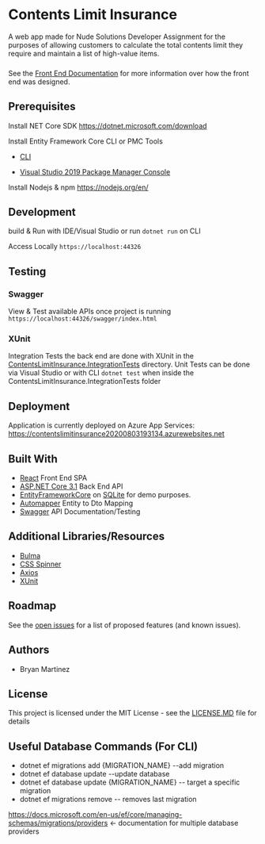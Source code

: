 # Contents Limit Insurance
A web app made for Nude Solutions Developer Assignment for the purposes of allowing customers to calculate the total contents limit they require and maintain a list of high-value items.

###
See the [Front End Documentation](https://github.com/BryanMartinez95/ContentsLimitInsurance/tree/master/ContentsLimitInsurance/ClientApp) for more information over how the front end was designed.

## Prerequisites
Install NET Core SDK https://dotnet.microsoft.com/download

Install Entity Framework Core CLI or PMC Tools

- [CLI](https://docs.microsoft.com/en-us/ef/core/miscellaneous/cli/dotnet) 

- [Visual Studio 2019 Package Manager Console](https://docs.microsoft.com/en-us/ef/core/miscellaneous/cli/powershell)

Install Nodejs & npm https://nodejs.org/en/
## Development
build & Run with IDE/Visual Studio or run `dotnet run` on CLI

Access Locally `https://localhost:44326`

## Testing
### Swagger
View & Test available APIs once project is running `https://localhost:44326/swagger/index.html`

### XUnit
Integration Tests the back end are done with XUnit in the [ContentsLimitInsurance.IntegrationTests](https://github.com/BryanMartinez95/ContentsLimitInsurance/tree/master/test/ContentsLimitInsurance.IntegrationTests) directory. Unit Tests can be done via Visual Studio or with CLI `dotnet test`
 when inside the ContentsLimitInsurance.IntegrationTests folder
## Deployment
Application is currently deployed on Azure App Services: https://contentslimitinsurance20200803193134.azurewebsites.net
## Built With
- [React](https://reactjs.org/) Front End SPA
- [ASP.NET Core 3.1](https://docs.microsoft.com/en-us/aspnet/core/?view=aspnetcore-3.1) Back End API
- [EntityFrameworkCore](https://docs.microsoft.com/en-us/ef/) on [SQLite](https://www.sqlite.org/index.html) for demo purposes.
- [Automapper](https://github.com/AutoMapper/AutoMapper.Extensions.Microsoft.DependencyInjection) Entity to Dto Mapping
- [Swagger](https://github.com/domaindrivendev/Swashbuckle.AspNetCore) API Documentation/Testing

## Additional Libraries/Resources
- [Bulma](https://bulma.io/)
- [CSS Spinner](https://projects.lukehaas.me/css-loaders/)
- [Axios](https://github.com/axios/axios)
- [XUnit](https://xunit.net/)

## Roadmap
See the [open issues](https://github.com/BryanMartinez95/ContentsLimitInsurance/issues) for a list of proposed features (and known issues).

## Authors
- Bryan Martinez

## License
This project is licensed under the MIT License - see the [LICENSE.MD](https://github.com/BryanMartinez95/ContentsLimitInsurance/blob/master/LICENSE) file for details

## Useful Database Commands (For CLI)
- dotnet ef migrations add {MIGRATION_NAME} --add migration
- dotnet ef database update  --update database
- dotnet ef database update {MIGRATION_NAME} -- target a specific migration
- dotnet ef migrations remove -- removes last migration

https://docs.microsoft.com/en-us/ef/core/managing-schemas/migrations/providers <- documentation for multiple database providers
